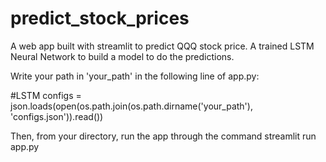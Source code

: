 # predict_stock_prices
A web app built with streamlit to predict QQQ stock price. A trained LSTM Neural Network to build a model to do the predictions.

Write your path in 'your_path' in the following line of app.py:

#LSTM
configs = json.loads(open(os.path.join(os.path.dirname('your_path'), 'configs.json')).read())

Then, from your directory, run the app through the command streamlit run app.py
